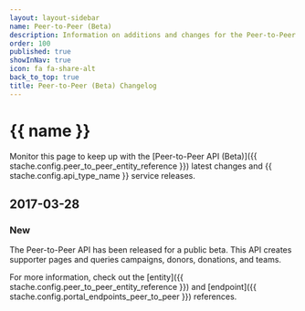 ```yaml
---
layout: layout-sidebar
name: Peer-to-Peer (Beta)
description: Information on additions and changes for the Peer-to-Peer API (Beta).
order: 100
published: true
showInNav: true
icon: fa fa-share-alt
back_to_top: true
title: Peer-to-Peer (Beta) Changelog
---
```


# {{ name }}

Monitor this page to keep up with the [Peer-to-Peer API (Beta)]({{ stache.config.peer_to_peer_entity_reference }}) latest changes and {{ stache.config.api_type_name }} service releases.

## 2017-03-28

### New

The Peer-to-Peer API has been released for a public beta. This API creates supporter pages and queries campaigns, donors, donations, and teams.

For more information, check out the [entity]({{ stache.config.peer_to_peer_entity_reference }}) and [endpoint]({{ stache.config.portal_endpoints_peer_to_peer }}) references.
